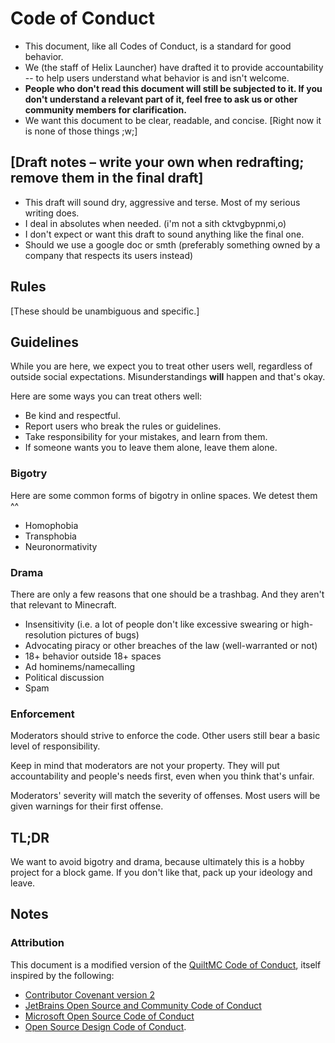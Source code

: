 # Code of Conduct

- This document, like all Codes of Conduct, is a standard for good behavior.
- We (the staff of Helix Launcher) have drafted it to provide accountability -- to help users understand what behavior is and isn't welcome.
- **People who don't read this document will still be subjected to it. If you don't understand a relevant part of it, feel free to ask us or other community members for clarification.**
- We want this document to be clear, readable, and concise. [Right now it is none of those things ;w;]

## [Draft notes – write your own when redrafting; remove them in the final draft]

- This draft will sound dry, aggressive and terse. Most of my serious writing does.
- I deal in absolutes when needed. (i'm not a sith cktvgbypnmi,o)
- I don't expect or want this draft to sound anything like the final one.
- Should we use a google doc or smth (preferably something owned by a company that respects its users instead)

## Rules

[These should be unambiguous and specific.]

## Guidelines

While you are here, we expect you to treat other users well, regardless of outside social expectations. Misunderstandings **will** happen and that's okay.

Here are some ways you can treat others well:

- Be kind and respectful.
- Report users who break the rules or guidelines.
- Take responsibility for your mistakes, and learn from them.
- If someone wants you to leave them alone, leave them alone.

### Bigotry
Here are some common forms of bigotry in online spaces. We detest them ^^
- Homophobia
- Transphobia
- Neuronormativity

### Drama
There are only a few reasons that one should be a trashbag. And they aren't that relevant to Minecraft.
- Insensitivity (i.e. a lot of people don't like excessive swearing or high-resolution pictures of bugs)
- Advocating piracy or other breaches of the law (well-warranted or not)
- 18+ behavior outside 18+ spaces
- Ad hominems/namecalling
- Political discussion
- Spam

### Enforcement

Moderators should strive to enforce the code. Other users still bear a basic level of responsibility.

Keep in mind that moderators are not your property. They will put accountability and people's needs first, even when you think that's unfair.

Moderators' severity will match the severity of offenses. Most users will be given warnings for their first offense.

## TL;DR

We want to avoid bigotry and drama, because ultimately this is a hobby project for a block game. If you don't like that, pack up your ideology and leave.

## Notes

### Attribution

This document is a modified version of the [QuiltMC Code of Conduct](https://quiltmc.org/en/community/code-of-conduct/), itself inspired by the following:

- [Contributor Covenant version 2](https://www.contributor-covenant.org/version/2/0/code_of_conduct.html)
- [JetBrains Open Source and Community Code of Conduct](https://confluence.jetbrains.com/display/ALL/JetBrains+Open+Source+and+Community+Code+of+Conduct)
- [Microsoft Open Source Code of Conduct](https://microsoft.github.io/codeofconduct)
- [Open Source Design Code of Conduct](https://opensourcedesign.net/code-of-conduct).
